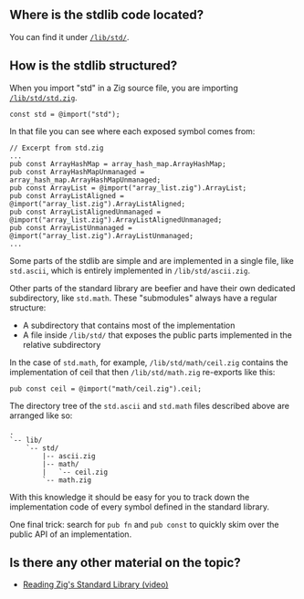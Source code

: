 ## Where is the stdlib code located?
You can find it under [`/lib/std/`](https://github.com/ziglang/zig/tree/master/lib/std).

## How is the stdlib structured?
When you import "std" in a Zig source file, you are importing [`/lib/std/std.zig`](https://github.com/ziglang/zig/tree/master/lib/std/std.zig).

```zig
const std = @import("std");
```

In that file you can see where each exposed symbol comes from:

```zig
// Excerpt from std.zig
...
pub const ArrayHashMap = array_hash_map.ArrayHashMap;
pub const ArrayHashMapUnmanaged = array_hash_map.ArrayHashMapUnmanaged;
pub const ArrayList = @import("array_list.zig").ArrayList;
pub const ArrayListAligned = @import("array_list.zig").ArrayListAligned;
pub const ArrayListAlignedUnmanaged = @import("array_list.zig").ArrayListAlignedUnmanaged;
pub const ArrayListUnmanaged = @import("array_list.zig").ArrayListUnmanaged;
...
```


Some parts of the stdlib are simple and are implemented in a single file, like `std.ascii`, which is entirely implemented in `/lib/std/ascii.zig`.

Other parts of the standard library are beefier and have their own dedicated subdirectory, like `std.math`. These "submodules" always have a regular structure: 
- A subdirectory that contains most of the implementation
- A file inside `/lib/std/` that exposes the public parts implemented in the relative subdirectory

In the case of `std.math`, for example, `/lib/std/math/ceil.zig` contains the implementation of ceil that then `/lib/std/math.zig` re-exports like this:

```zig
pub const ceil = @import("math/ceil.zig").ceil; 
```

The directory tree of the `std.ascii` and `std.math` files described above are arranged like so:

```
.
`-- lib/
    `-- std/
        |-- ascii.zig
        |-- math/
        |   `-- ceil.zig
        `-- math.zig
```

With this knowledge it should be easy for you to track down the implementation code of every symbol defined in the standard library.

One final trick: search for `pub fn` and `pub const` to quickly skim over the public API of an implementation.

## Is there any other material on the topic?
- [Reading Zig's Standard Library (video)](https://www.youtube.com/watch?v=NQgju_2mX-8)